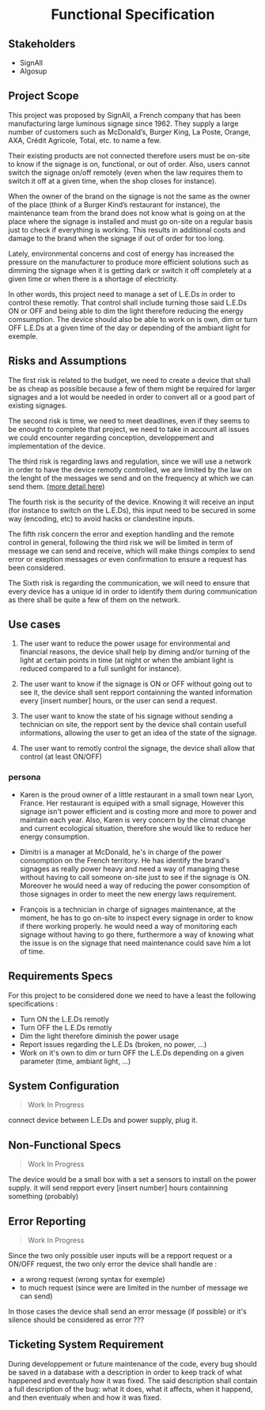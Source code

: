 # <div align="center">Functional Specification</div>

## Stakeholders

 - SignAll
 - Algosup

## Project Scope

This project was proposed by SignAll, a French company that has been manufacturing large luminous signage since 1962. They supply a large number of customers such as McDonald’s, Burger King, La Poste, Orange, AXA, Crédit Agricole, Total, etc. to name a few.

Their existing products are not connected therefore users must be on-site to know if the signage is on, functional, or out of order. Also, users cannot switch the signage on/off remotely (even when the law requires them to switch it off at a given time, when the shop closes for instance).

When the owner of the brand on the signage is not the same as the owner of the place (think of a Burger Kind’s restaurant for instance), the maintenance team from the brand does not know what is going on at the place where the signage is installed and must go on-site on a regular basis just to check if everything is working. This results in additional costs and damage to the brand when the signage if out of order for too long.

Lately, environmental concerns and cost of energy has increased the pressure on the manufacturer to produce more efficient solutions such as dimming the signage when it is getting dark or switch it off completely at a given time or when there is a shortage of electricity.

In other words, this project need to manage a set of L.E.Ds in order to control these remotly. That control shall include turning those said L.E.Ds ON or OFF and being able to dim the light therefore reducing the energy comsumption. The device should also be able to work on is own, dim or turn OFF L.E.Ds at a given time of the day or depending of the ambiant light for exemple.

## Risks and Assumptions

The first risk is related to the budget, we need to create a device that shall be as cheap as possible because a few of them might be required for larger signages and a lot would be needed in order to convert all or a good part of existing signages.

The second risk is time, we need to meet deadlines, even if they seems to be enought to complete that project, we need to take in account all issues we could encounter regarding conception, developpement and implementation of the device.

The third risk is regarding laws and regulation, since we will use a network in order to have the device remotly controlled, we are limited by the law on the lenght of the messages we send and on the frequency at which we can send them. <a href="https://www.thethingsnetwork.org/docs/lorawan/duty-cycle/">(more detail here)</a>

The fourth risk is the security of the device. Knowing it will receive an input (for instance to switch on the L.E.Ds), this input need to be secured in some way (encoding, etc) to avoid hacks or clandestine inputs.

The fifth risk concern the error and exeption handling and the remote control in general, following the third risk we will be limited in term of message we can send and receive, which will make things complex to send error or exeption messages or even confirmation to ensure a request has been considered.

The Sixth risk is regarding the communication, we will need to ensure that every device has a unique id in order to identify them during communication as there shall be quite a few of them on the network.

## Use cases

1. The user want to reduce the power usage for environmental and financial reasons, the device shall help by diming and/or turning of the light at certain points in time (at night or when the ambiant light is reduced compared to a full sunlight for instance).

2. The user want to know if the signage is ON or OFF without going out to see it, the device shall sent repport containning the wanted information every [insert number] hours, or the user can send a request.

3. The user want to know the state of his signage without sending a technician on site, the repport sent by the device shall contain usefull informations, allowing the user to get an idea of the state of the signage.

4. The user want to remotly control the signage, the device shall allow that control (at least ON/OFF)

### persona 

- Karen is the proud owner of a little restaurant in a small town near Lyon, France. Her restaurant is equiped with a small signage, However this signage isn't power efficient and is costing more and more to power and maintain each year. Also, Karen is very concern by the climat change and current ecological situation, therefore she would like to reduce her energy consumption. 

- Dimitri is a manager at McDonald, he's in charge of the power consomption on the French territory. He has identify the brand's signages as really power heavy and need a way of managing these without having to call someone on-site just to see if the signage is ON. Moreover he would need a way of reducing the power consomption of those signages in order to meet the new energy laws requirement.

- François is a technician in charge of signages maintenance, at the moment, he has to go on-site to inspect every signage in order to know if there working properly. he would need a way of monitoring each signage without having to go there, furthermore a way of knowing what the issue is on the signage that need maintenance could save him a lot of time.

## Requirements Specs

For this project to be considered done we need to have a least the following specifications :
- Turn ON the L.E.Ds remotly
- Turn OFF the L.E.Ds remotly
- Dim the light therefore diminish the power usage
- Report issues regarding the L.E.Ds (broken, no power, ...)
- Work on it's own to dim or turn OFF the L.E.Ds depending on a given parameter (time, ambiant light, ...)

## System Configuration

>Work In Progress

connect device between L.E.Ds and power supply, plug it.

## Non-Functional Specs

>Work In Progress

The device would be a small box with a set a sensors to install on the power supply. it will send repport every [insert number] hours containning something (probably)

## Error Reporting

>Work In Progress

Since the two only possible user inputs will be a repport request or a ON/OFF request, the two only error the device shall handle are :
- a wrong request (wrong syntax for exemple)
- to much request (since were are limited in the number of message we can send)

In those cases the device shall send an error message (if possible) or it's silence should be considered as error ???

## Ticketing System Requirement

During developpement or future maintenance of the code, every bug should be saved in a database with a description in order to keep track of what happened and eventualy how it was fixed. The said description shall contain a full description of the bug: what it does, what it affects, when it happend, and then eventualy when and how it was fixed.